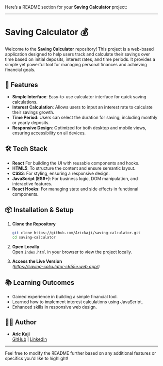 

Here’s a README section for your **Saving Calculator** project:

---

# Saving Calculator 💰

Welcome to the **Saving Calculator** repository! This project is a web-based application designed to help users track and calculate their savings over time based on initial deposits, interest rates, and time periods. It provides a simple yet powerful tool for managing personal finances and achieving financial goals.

## 🚀 Features

- **Simple Interface**: Easy-to-use calculator interface for quick saving calculations.
- **Interest Calculation**: Allows users to input an interest rate to calculate their savings growth.
- **Time Period**: Users can select the duration for saving, including monthly or yearly deposits.
- **Responsive Design**: Optimized for both desktop and mobile views, ensuring accessibility on all devices.

## 🛠️ Tech Stack

- **React** For building the UI with reusable components and hooks.
- **HTML5**: To structure the content and ensure semantic layout.
- **CSS3**: For styling, ensuring a responsive design.
- **JavaScript (ES6+)**: For business logic, DOM manipulation, and interactive features.
- **React Hooks**: For managing state and side effects in functional components.

## 📦 Installation & Setup

1. **Clone the Repository**  
   ```bash
   git clone https://github.com/Arickaji/saving-calculator.git
   cd saving-calculator
   ```

2. **Open Locally**  
   Open `index.html` in your browser to view the project locally.

3. **Access the Live Version**  
   *(https://saving-calculator-c655e.web.app/)*

## 📚 Learning Outcomes

- Gained experience in building a simple financial tool.
- Learned how to implement interest calculations using JavaScript.
- Enhanced skills in responsive web design.

## 👨‍💻 Author

- **Aric Kaji**  
  [GitHub](https://github.com/Arickaji) | [LinkedIn](https://www.linkedin.com/in/aric-kaji-52743b1b3/) 

---

Feel free to modify the README further based on any additional features or specifics you'd like to highlight!
